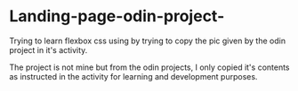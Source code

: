 # Landing-page-odin-project-

Trying to learn flexbox css using by trying to copy the pic given by the odin project in it's activity.

The project is not mine but from the odin projects, I only copied it's contents as instructed in the activity for learning and development purposes.